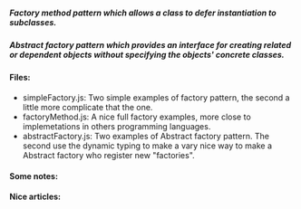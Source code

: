 ##### Factory method pattern which allows a class to defer instantiation to subclasses.
##### Abstract factory pattern which provides an interface for creating related or dependent objects without specifying the objects' concrete classes.

#### Files:
+ simpleFactory.js: Two simple examples of factory pattern, the second  a little more complicate that the one.
+ factoryMethod.js: A nice full factory examples, more close to implemetations in others programming languages.
+ abstractFactory.js: Two examples of Abstract factory pattern. The second use the dynamic typing to make a vary nice way to make a Abstract factory who register new "factories".

#### Some notes:

#### Nice articles: